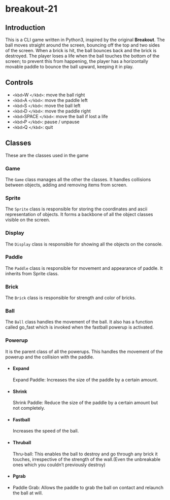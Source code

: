 # breakout-21

## Introduction

This is a CLI game written in Python3, inspired by the original **Breakout**. The ball moves straight around the screen, bouncing off the top and two sides of the screen. When a brick is hit, the ball bounces back and the brick is destroyed. The player loses a life when the ball touches the bottom of the screen; to prevent this from happening, the player has a horizontally movable paddle to bounce the ball upward, keeping it in play.

## Controls

- `<kbd>`W `</kbd>`: move the ball right
- `<kbd>`A `</kbd>`: move the paddle left
- `<kbd>`S `</kbd>`: move the ball left
- `<kbd>`D `</kbd>`: move the paddle right
- `<kbd>`SPACE `</kbd>`: move the ball if lost a life
- `<kbd>`P `</kbd>`: pause / unpause
- `<kbd>`Q `</kbd>`: quit

## Classes

These are the classes used in the game

### Game

The `Game` class manages all the other the classes. It handles collisions between objects, adding and removing items from screen.

### Sprite

The `Sprite` class is responsible for storing the coordinates and ascii representation of objects. It forms a backbone of all the object classes visible on the screen.

### Display

The `Display` class is responsible for showing all the objects on the console.

### Paddle

The `Paddle` class is responsible for movement and appearance of paddle. It inherits from Sprite class.

### Brick

The `Brick` class is responsible for strength and color of bricks.

### Ball

The `Ball` class handles the movement of the ball. It also has a function called go_fast which is invoked when the fastball powerup is activated.

### Powerup

It is the parent class of all the powerups. This handles the movement of the powerup and the collision with the paddle.

* #### Expand

  Expand Paddle: Increases the size of the paddle by a certain amount.
* #### Shrink

  Shrink Paddle: Reduce the size of the paddle by a certain amount but not completely.
* #### Fastball

  Increases the speed of the ball.
* #### Thruball

  Thru-ball: This enables the ball to destroy and go through any brick it touches, irrespective of the
  strength of the wall.(Even the unbreakable ones which you couldn’t previously destroy)
* #### Pgrab
* Paddle Grab: Allows the paddle to grab the ball on contact and relaunch the ball at will.


